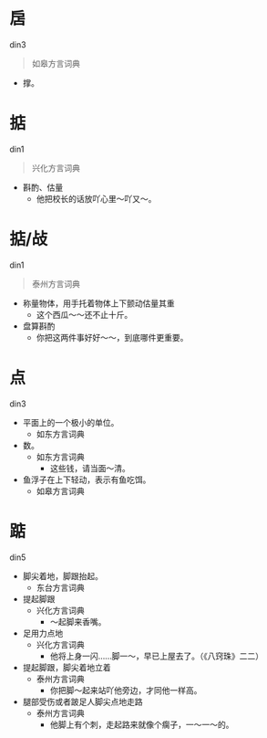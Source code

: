 



# 扂
din3
> 如皋方言词典
- 撑。



# 掂
din1
> 兴化方言词典
- 斟酌、估量
  - 他把校长的话放吖心里～吖又～。



# 掂/敁
din1
> 泰州方言词典
- 称量物体，用手托着物体上下颤动估量其重
  - 这个西瓜～～还不止十斤。
- 盘算斟酌
  - 你把这两件事好好～～，到底哪件更重要。




# 点
din3
+ 平面上的一个极小的单位。
  * 如东方言词典
+ 数。
  * 如东方言词典
    - 这些钱，请当面～清。
+ 鱼浮子在上下轻动，表示有鱼吃饵。
  * 如皋方言词典

# 踮
din5
+ 脚尖着地，脚跟抬起。
  * 东台方言词典
+ 提起脚跟
  * 兴化方言词典
    - ～起脚来香嘴。
+ 足用力点地
  * 兴化方言词典
    - 他将上身一闪……脚一～，早已上屋去了。（《八窍珠》二二）
+ 提起脚跟，脚尖着地立着
  * 泰州方言词典
    - 你把脚～起来站吖他旁边，才同他一样高。
+ 腿部受伤或者跛足人脚尖点地走路
  * 泰州方言词典
    - 他脚上有个刺，走起路来就像个瘸子，一～一～的。
